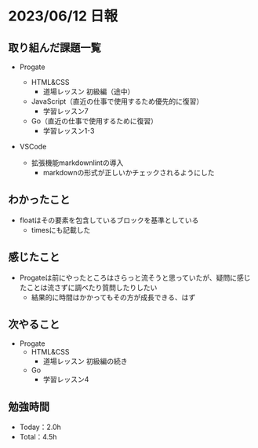 # 2023/06/12 日報

## 取り組んだ課題一覧

- Progate
  - HTML&CSS
    - 道場レッスン 初級編（途中）
  - JavaScript（直近の仕事で使用するため優先的に復習）
    - 学習レッスン7
  - Go（直近の仕事で使用するために復習）
    - 学習レッスン1-3

- VSCode
  - 拡張機能markdownlintの導入
    - markdownの形式が正しいかチェックされるようにした

## わかったこと

- floatはその要素を包含しているブロックを基準としている
  - timesにも記載した

## 感じたこと

- Progateは前にやったところはさらっと流そうと思っていたが、疑問に感じたことは流さずに調べたり質問したりしたい
  - 結果的に時間はかかってもその方が成長できる、はず

## 次やること

- Progate
  - HTML&CSS
    - 道場レッスン 初級編の続き
  - Go
    - 学習レッスン4

## 勉強時間

- Today：2.0h
- Total：4.5h
